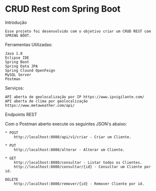 # CRUD Rest com Spring Boot

Introdução

    Esse projeto foi desenvolvido com o objetivo criar um CRUD REST com SPRING BOOT. 

Ferramentas Utilizadas:

    Java 1.8
    Eclipse IDE
    Spring Boot
    Spring Data JPA
    Spring Clound OpenFeign
    MySQL Server
    Postman
    
Serviços:
    
    API aberta de geolocalização por IP https://www.ipvigilante.com/
    API aberta de clima por geolocalização https://www.metaweather.com/api/

Endpoints REST

Com o Postman aberto execute os seguintes JSON's abaixo:

    * POST
        http://localhost:8080/api/v1/criar - Criar um Cliente.
        
    * PUT
        http://localhost:8080/alterar - Alterar um Cliente.

    * GET
        http://localhost:8080/consultar - Listar todos os Clientes.
        http://localhost:8080/consultar/{id} - Consultar um Cliente por id.
        
    DELETE
        http://localhost:8080/remover/{id} - Remover Cliente por id.
